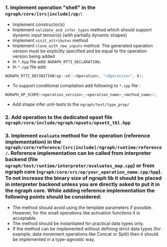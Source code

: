 ### 1. Implement operation "shell" in the `ngraph/core/[src|include]/op/`:
* Implement constructor(s)
* Implement `validate_and_infer_types` method which should support dynamic input tensor(s) (with partially dynamic shapes)
* Implement `visit_attributes` method
* Implement `clone_with_new_inputs` method. The generated operation version must be explicitly specified and be equal to the operation version being added
* In `*.hpp` file add: `NGRAPH_RTTI_DECLARATION;`
* In `*.cpp` file add:
```cpp
NGRAPH_RTTI_DEFINITION(op::vX::<Operation>, "<Operation>", X);
```
* To support conditional compilation add following to `*.cpp` file :
```cpp
NGRAPH_OP_SCOPE(<operation_version>_<operation_name>_<method_name>);
```
* Add shape infer unit-tests to the `ngraph/test/type_prop/`
### 2. Add operation to the dedicated opset file `ngraph/core/include/ngraph/opsets/opsetX_tbl.hpp`
### 3. Implement `evaluate` method for the operation (reference implementation) in the `ngraph/core/reference/[src|include]/ngraph/runtime/reference/`. Reference implementation can be called from interpreter backend (file `ngraph/test/runtime/interpreter/evaluates_map.cpp`) or from ngraph core (`ngraph/core/src/op/your_operation_name.cpp/hpp`). To not increase the binary size of ngraph lib it should be placed in interpreter backend unless you are directly asked to put it in the ngraph core. While adding reference implementation the following points should be considered:
* The method should avoid using the template parameters if possible. However, for the small operations like activation functions it is acceptable.
* The method should be instantiated for practical data types only.
* If the method can be implemented without defining strict data types (for example, data movement operations like Concat or Split) then it should be implemented in a type-agnostic way. 